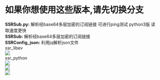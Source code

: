 # 如果你想使用这些版本,请先切换分支
**SSRSub.py:** 解析经base64多层加密的订阅链接 可进行ping测试 python3版 读取速度更快  
**SSRSub:** 解析经base64多层加密的订阅链接  
**SSRConfig_json:** 利用jq解析json文件  
ssr_libev  
![](https://raw.githubusercontent.com/Asutorufa/a-simple-menu-for-shadowsocksr-python/master/img/libev_run.png)  
ssr_python  
![](https://raw.githubusercontent.com/Asutorufa/a-simple-menu-for-shadowsocksr-python/master/img/start_1.png)  
![](https://raw.githubusercontent.com/Asutorufa/a-simple-menu-for-shadowsocksr-python/master/img/start_2.png)  
![](https://raw.githubusercontent.com/Asutorufa/a-simple-menu-for-shadowsocksr-python/master/img/stop.png)  
